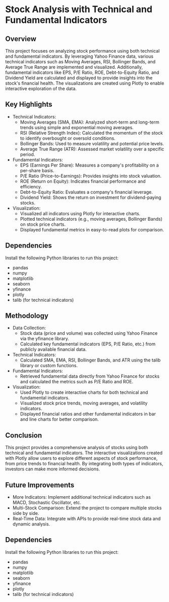 
# Stock Analysis with Technical and Fundamental Indicators


## Overview
This project focuses on analyzing stock performance using both technical and fundamental indicators. By leveraging Yahoo Finance data, various technical indicators such as Moving Averages, RSI, Bollinger Bands, and Average True Range are implemented and visualized. Additionally, fundamental indicators like EPS, P/E Ratio, ROE, Debt-to-Equity Ratio, and Dividend Yield are calculated and displayed to provide insights into the stock's financial health. The visualizations are created using Plotly to enable interactive exploration of the data.

## Key Highlights
- Technical Indicators:
  - Moving Averages (SMA, EMA): Analyzed short-term and long-term trends using simple and exponential moving averages.
  - RSI (Relative Strength Index): Calculated the momentum of the stock to identify overbought or oversold conditions.
  - Bollinger Bands: Used to measure volatility and potential price levels.
  - Average True Range (ATR): Assessed market volatility over a specific period.
- Fundamental Indicators:
  - EPS (Earnings Per Share): Measures a company's profitability on a per-share basis.
  - P/E Ratio (Price-to-Earnings): Provides insights into stock valuation.
  - ROE (Return on Equity): Indicates financial performance and efficiency.
  - Debt-to-Equity Ratio: Evaluates a company's financial leverage.
  - Dividend Yield: Shows the return on investment for dividend-paying stocks.
- Visualization:
  - Visualized all indicators using Plotly for interactive charts.
  - Plotted technical indicators (e.g., moving averages, Bollinger Bands) on stock price charts.
  - Displayed fundamental metrics in easy-to-read plots for comparison.

##  Dependencies
Install the following Python libraries to run this project:

- pandas
- numpy
- matplotlib
- seaborn
- yfinance
- plotly
- talib (for technical indicators)
## Methodology
- Data Collection:
  - Stock data (price and volume) was collected using Yahoo Finance via the yfinance library.
  - Calculated key fundamental indicators (EPS, P/E Ratio, etc.) from publicly available financial data.
- Technical Indicators:
  - Calculated SMA, EMA, RSI, Bollinger Bands, and ATR using the talib library or custom functions.
- Fundamental Indicators:
  - Retrieved fundamental data directly from Yahoo Finance for stocks and calculated the metrics such as P/E Ratio and ROE.
- Visualization:
  - Used Plotly to create interactive charts for both technical and fundamental indicators.
  - Visualized stock price trends, moving averages, and volatility indicators.
  - Displayed financial ratios and other fundamental indicators in bar and line charts for better comparison.

## Conclusion
This project provides a comprehensive analysis of stocks using both technical and fundamental indicators. The interactive visualizations created with Plotly allow users to explore different aspects of stock performance, from price trends to financial health. By integrating both types of indicators, investors can make more informed decisions.
## Future Improvements

- More Indicators: Implement additional technical indicators such as MACD, Stochastic Oscillator, etc.
- Multi-Stock Comparison: Extend the project to compare multiple stocks side by side.
- Real-Time Data: Integrate with APIs to provide real-time stock data and dynamic analysis.

##  Dependencies
Install the following Python libraries to run this project:

- pandas
- numpy
- matplotlib
- seaborn
- yfinance
- plotly
- talib (for technical indicators)